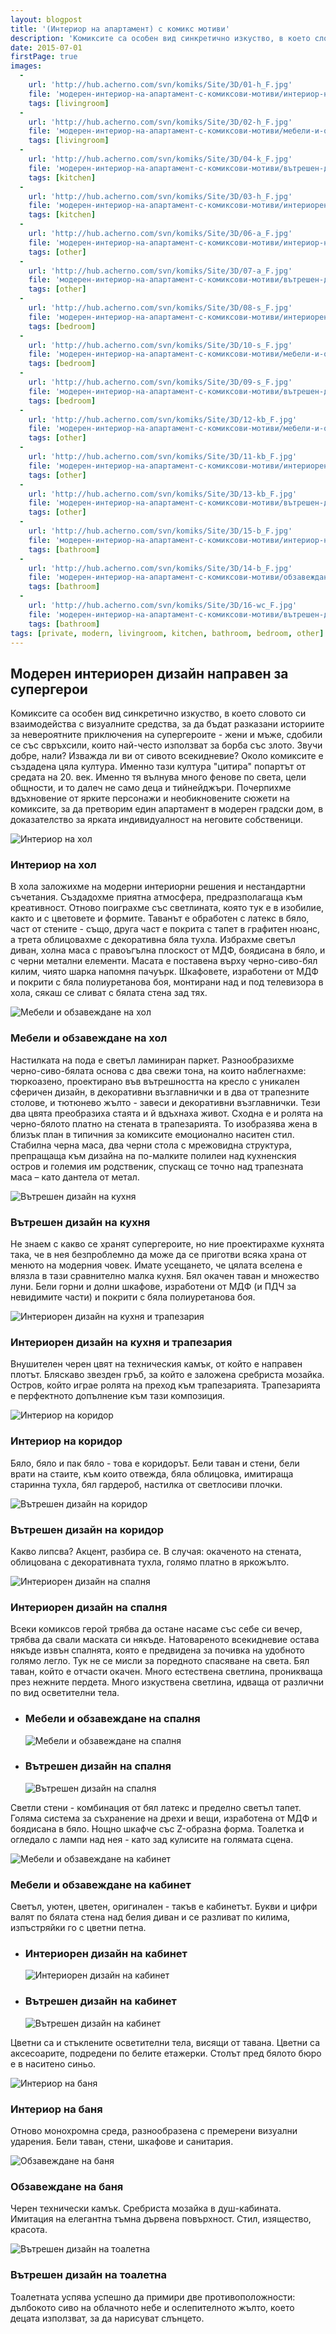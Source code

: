 ```yaml
---
layout: blogpost
title: '(Интериор на апартамент) с комикс мотиви'
description: 'Комиксите са особен вид синкретично изкуство, в което словото си взаимодейства с визуалните средства, за да бъдат разказани историите за невероятните приключения на супергероите - жени и мъже, сдобили се със свръхсили, които най-често използват за борба със злото. Почерпихме вдъхновение от ярките персонажи и необикновените сюжети на комиксите, за да претворим един апартамент в модерен градски дом, в доказателство за ярката индивидуалност на неговите собственици.'
date: 2015-07-01
firstPage: true
images:
  -
    url: 'http://hub.acherno.com/svn/komiks/Site/3D/01-h_F.jpg'
    file: 'модерен-интериор-на-апартамент-с-комиксови-мотиви/интериор-на-хол.jpg'
    tags: [livingroom]
  -
    url: 'http://hub.acherno.com/svn/komiks/Site/3D/02-h_F.jpg'
    file: 'модерен-интериор-на-апартамент-с-комиксови-мотиви/мебели-и-обзавеждане-на-хол.jpg'
    tags: [livingroom]
  -
    url: 'http://hub.acherno.com/svn/komiks/Site/3D/04-k_F.jpg'
    file: 'модерен-интериор-на-апартамент-с-комиксови-мотиви/вътрешен-дизайн-на-кухня.jpg'
    tags: [kitchen]
  -
    url: 'http://hub.acherno.com/svn/komiks/Site/3D/03-h_F.jpg'
    file: 'модерен-интериор-на-апартамент-с-комиксови-мотиви/интериорен-дизайн-на-кухня-и-трапезария.jpg'
    tags: [kitchen]
  -
    url: 'http://hub.acherno.com/svn/komiks/Site/3D/06-a_F.jpg'
    file: 'модерен-интериор-на-апартамент-с-комиксови-мотиви/интериор-на-коридор.jpg'
    tags: [other]
  -
    url: 'http://hub.acherno.com/svn/komiks/Site/3D/07-a_F.jpg'
    file: 'модерен-интериор-на-апартамент-с-комиксови-мотиви/вътрешен-дизайн-на-коридор.jpg'
    tags: [other]
  -
    url: 'http://hub.acherno.com/svn/komiks/Site/3D/08-s_F.jpg'
    file: 'модерен-интериор-на-апартамент-с-комиксови-мотиви/интериорен-дизайн-на-спалня.jpg'
    tags: [bedroom]
  -
    url: 'http://hub.acherno.com/svn/komiks/Site/3D/10-s_F.jpg'
    file: 'модерен-интериор-на-апартамент-с-комиксови-мотиви/мебели-и-обзавеждане-на-спалня.jpg'
    tags: [bedroom]
  -
    url: 'http://hub.acherno.com/svn/komiks/Site/3D/09-s_F.jpg'
    file: 'модерен-интериор-на-апартамент-с-комиксови-мотиви/вътрешен-дизайн-на-спалня.jpg'
    tags: [bedroom]
  -
    url: 'http://hub.acherno.com/svn/komiks/Site/3D/12-kb_F.jpg'
    file: 'модерен-интериор-на-апартамент-с-комиксови-мотиви/мебели-и-обзавеждане-на-кабинет.jpg'
    tags: [other]
  -
    url: 'http://hub.acherno.com/svn/komiks/Site/3D/11-kb_F.jpg'
    file: 'модерен-интериор-на-апартамент-с-комиксови-мотиви/интериорен-дизайн-на-кабинет.jpg'
    tags: [other]
  -
    url: 'http://hub.acherno.com/svn/komiks/Site/3D/13-kb_F.jpg'
    file: 'модерен-интериор-на-апартамент-с-комиксови-мотиви/вътрешен-дизайн-на-кабинет.jpg'
    tags: [other]
  -
    url: 'http://hub.acherno.com/svn/komiks/Site/3D/15-b_F.jpg'
    file: 'модерен-интериор-на-апартамент-с-комиксови-мотиви/интериор-на-баня.jpg'
    tags: [bathroom]
  -
    url: 'http://hub.acherno.com/svn/komiks/Site/3D/14-b_F.jpg'
    file: 'модерен-интериор-на-апартамент-с-комиксови-мотиви/обзавеждане-на-баня.jpg'
    tags: [bathroom]
  -
    url: 'http://hub.acherno.com/svn/komiks/Site/3D/16-wc_F.jpg'
    file: 'модерен-интериор-на-апартамент-с-комиксови-мотиви/вътрешен-дизайн-на-тоалетна.jpg'
    tags: [bathroom]
tags: [private, modern, livingroom, kitchen, bathroom, bedroom, other]
---
```

## **Модерен интериорен дизайн** направен за супергерои
Комиксите са особен вид синкретично изкуство, в което словото си взаимодейства с визуалните средства, за да бъдат разказани историите за невероятните приключения на супергероите - жени и мъже, сдобили се със свръхсили, които най-често използват за борба със злото. Звучи добре, нали? Изважда ли ви от сивото всекидневие? Около комиксите е създадена цяла култура. Именно тази култура "цитира" попартът от средата на 20. век. Именно тя вълнува много фенове по света, цели общности, и то далеч не само деца и тийнейджъри. Почерпихме вдъхновение от ярките персонажи и необикновените сюжети на комиксите, за да претворим един апартамент в модерен градски дом, в доказателство за ярката индивидуалност на неговите собственици.

![Интериор на хол](модерен-интериор-на-апартамент-с-комиксови-мотиви/интериор-на-хол.jpg)
### Интериор на **хол**

В хола заложихме на модерни интериорни решения и нестандартни съчетания. Създадохме приятна атмосфера, предразполагаща към креативност. Отново поиграхме със светлината, която тук е в изобилие, както и с цветовете и формите. Таванът е обработен с латекс в бяло, част от стените - също, друга част е покрита с тапет в графитен нюанс, а трета облицовахме с декоративна бяла тухла. Избрахме светъл диван, холна маса с правоъгълна плоскост от МДФ, боядисана в бяло, и с черни метални елементи. Масата е поставена върху черно-сиво-бял килим, чиято шарка напомня пачуърк. Шкафовете, изработени от МДФ и покрити с бяла полиуретанова боя, монтирани над и под телевизора в хола, сякаш се сливат с бялата стена зад тях. 

![Мебели и обзавеждане на хол](модерен-интериор-на-апартамент-с-комиксови-мотиви/мебели-и-обзавеждане-на-хол.jpg)
### Мебели и обзавеждане на **хол**

Настилката на пода е светъл ламиниран паркет. Разнообразихме черно-сиво-бялата основа с два свежи тона, на които наблегнахме: тюркоазено, проектирано във вътрешността на кресло с уникален сферичен дизайн, в декоративни възглавнички и в два от трапезните столове, и тютюнево жълто - завеси и декоративни възглавнички. Тези два цвята преобразиха стаята и й вдъхнаха живот. Сходна е и ролята на черно-бялото платно на стената в трапезарията. То изобразява жена в близък план в типичния за комиксите емоционално наситен стил. Стабилна черна маса, два черни стола с мрежовидна структура, препращаща към дизайна на по-малките полилеи над кухненския остров и големия им родственик, спускащ се точно над трапезната маса – като дантела от метал.

![Вътрешен дизайн на кухня](модерен-интериор-на-апартамент-с-комиксови-мотиви/вътрешен-дизайн-на-кухня.jpg)
### Вътрешен дизайн на **кухня**

Не знаем с какво се хранят супергероите, но ние проектирахме кухнята така, че в нея безпроблемно да може да се приготви всяка храна от менюто на модерния човек. Имате усещането, че цялата вселена е влязла в тази сравнително малка кухня. Бял окачен таван и множество луни. Бели горни и долни шкафове, изработени от МДФ (и ПДЧ за невидимите части) и покрити с бяла полиуретанова боя. 

![Интериорен дизайн на кухня и трапезария](модерен-интериор-на-апартамент-с-комиксови-мотиви/интериорен-дизайн-на-кухня-и-трапезария.jpg)
### Интериорен дизайн на **кухня и трапезария**

Внушителен черен цвят на техническия камък, от който е направен плотът. Бляскаво звезден гръб, за който е заложена сребриста мозайка. Остров, който играе ролята на преход към трапезарията. Трапезарията е перфектното допълнение към тази композиция. 

![Интериор на коридор](модерен-интериор-на-апартамент-с-комиксови-мотиви/интериор-на-коридор.jpg)
### Интериор на **коридор**

Бяло, бяло и пак бяло - това е коридорът. Бели таван и стени, бели врати на стаите, към които отвежда, бяла облицовка, имитираща старинна тухла, бял гардероб, настилка от светлосиви плочки.

![Вътрешен дизайн на коридор](модерен-интериор-на-апартамент-с-комиксови-мотиви/вътрешен-дизайн-на-коридор.jpg)
### Вътрешен дизайн на **коридор**

Какво липсва? Акцент, разбира се. В случая: окаченото на стената, облицована с декоративната тухла, голямо платно в яркожълто.

![Интериорен дизайн на спалня](модерен-интериор-на-апартамент-с-комиксови-мотиви/интериорен-дизайн-на-спалня.jpg)
### Интериорен дизайн на **спалня**

Всеки комиксов герой трябва да остане насаме със себе си вечер, трябва да свали маската си някъде. Натовареното всекидневие остава някъде извън спалнята, която е предвидена за почивка на удобното голямо легло. Тук не се мисли за поредното спасяване на света. Бял таван, който е отчасти окачен. Много естествена светлина, проникваща през нежните пердета. Много изкуствена светлина, идваща от различни по вид осветителни тела.

-   ### Мебели и обзавеждане на **спалня**
    ![Мебели и обзавеждане на спалня](модерен-интериор-на-апартамент-с-комиксови-мотиви/мебели-и-обзавеждане-на-спалня.jpg)
-   ### Вътрешен дизайн на **спалня**
    ![Вътрешен дизайн на спалня](модерен-интериор-на-апартамент-с-комиксови-мотиви/вътрешен-дизайн-на-спалня.jpg)

Светли стени - комбинация от бял латекс и пределно светъл тапет. Голяма система за съхранение на дрехи и вещи, изработена от МДФ и боядисана в бяло. Нощно шкафче със Z-образна форма. Тоалетка и огледало с лампи над нея - като зад кулисите на голямата сцена.        

![Мебели и обзавеждане на кабинет](модерен-интериор-на-апартамент-с-комиксови-мотиви/мебели-и-обзавеждане-на-кабинет.jpg)
### Мебели и обзавеждане на **кабинет**

Светъл, уютен, цветен, оригинален - такъв е кабинетът. Букви и цифри валят по бялата стена над белия диван и се разливат по килима, изпъстряйки го с цветни петна. 

-   ### Интериорен дизайн на **кабинет**
    ![Интериорен дизайн на кабинет](модерен-интериор-на-апартамент-с-комиксови-мотиви/интериорен-дизайн-на-кабинет.jpg)
-   ### Вътрешен дизайн на **кабинет**
    ![Вътрешен дизайн на кабинет](модерен-интериор-на-апартамент-с-комиксови-мотиви/вътрешен-дизайн-на-кабинет.jpg)

Цветни са и стъклените осветителни тела, висящи от тавана. Цветни са аксесоарите, подредени по белите етажерки. Столът пред бялото бюро е в наситено синьо.

![Интериор на баня](модерен-интериор-на-апартамент-с-комиксови-мотиви/интериор-на-баня.jpg)
### Интериор на **баня**

Отново монохромна среда, разнообразена с премерени визуални ударения. Бели таван, стени, шкафове и санитария.

![Обзавеждане на баня](модерен-интериор-на-апартамент-с-комиксови-мотиви/обзавеждане-на-баня.jpg)
### Обзавеждане на **баня**

Черен технически камък. Сребриста мозайка в душ-кабината. Имитация на елегантна тъмна дървена повърхност. Стил, изящество, красота.

![Вътрешен дизайн на тоалетна](модерен-интериор-на-апартамент-с-комиксови-мотиви/вътрешен-дизайн-на-тоалетна.jpg)
### Вътрешен дизайн на **тоалетна**

Тоалетната успява успешно да примири две противоположности: дълбокото сиво на облачното небе и ослепителното жълто, което децата използват, за да нарисуват слънцето.